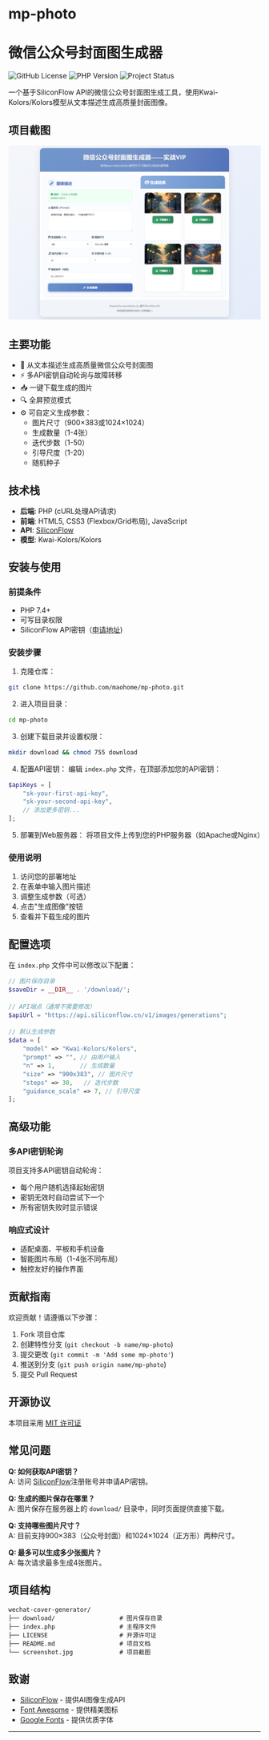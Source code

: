 # mp-photo
# 微信公众号封面图生成器

![GitHub License](https://img.shields.io/github/license/yourusername/wechat-cover-generator)
![PHP Version](https://img.shields.io/badge/PHP-%3E%3D7.4-blue)
![Project Status](https://img.shields.io/badge/status-active-brightgreen)

一个基于SiliconFlow API的微信公众号封面图生成工具，使用Kwai-Kolors/Kolors模型从文本描述生成高质量封面图像。

## 项目截图

![项目截图](https://github.com/maohome/mp-photo/blob/main/screenshot.png)

## 主要功能

- 🎨 从文本描述生成高质量微信公众号封面图
- ⚡ 多API密钥自动轮询与故障转移
- 📥 一键下载生成的图片
- 🔍 全屏预览模式
- ⚙️ 可自定义生成参数：
  - 图片尺寸（900×383或1024×1024）
  - 生成数量（1-4张）
  - 迭代步数（1-50）
  - 引导尺度（1-20）
  - 随机种子

## 技术栈

- **后端**: PHP (cURL处理API请求)
- **前端**: HTML5, CSS3 (Flexbox/Grid布局), JavaScript
- **API**: [SiliconFlow](https://cloud.siliconflow.cn/i/NKETshYi)
- **模型**: Kwai-Kolors/Kolors

## 安装与使用

### 前提条件

- PHP 7.4+
- 可写目录权限
- SiliconFlow API密钥（[申请地址](https://cloud.siliconflow.cn/i/NKETshYi))

### 安装步骤

1. 克隆仓库：
```bash
git clone https://github.com/maohome/mp-photo.git
```

2. 进入项目目录：
```bash
cd mp-photo
```

3. 创建下载目录并设置权限：
```bash
mkdir download && chmod 755 download
```

4. 配置API密钥：
编辑 `index.php` 文件，在顶部添加您的API密钥：
```php
$apiKeys = [
    "sk-your-first-api-key",
    "sk-your-second-api-key",
    // 添加更多密钥...
];
```

5. 部署到Web服务器：
将项目文件上传到您的PHP服务器（如Apache或Nginx）

### 使用说明

1. 访问您的部署地址
2. 在表单中输入图片描述
3. 调整生成参数（可选）
4. 点击"生成图像"按钮
5. 查看并下载生成的图片

## 配置选项

在 `index.php` 文件中可以修改以下配置：

```php
// 图片保存目录
$saveDir = __DIR__ . '/download/';

// API端点（通常不需要修改）
$apiUrl = "https://api.siliconflow.cn/v1/images/generations";

// 默认生成参数
$data = [
    "model" => "Kwai-Kolors/Kolors",
    "prompt" => "", // 由用户输入
    "n" => 1,       // 生成数量
    "size" => "900x383", // 图片尺寸
    "steps" => 30,   // 迭代步数
    "guidance_scale" => 7, // 引导尺度
];
```

## 高级功能

### 多API密钥轮询

项目支持多API密钥自动轮询：
- 每个用户随机选择起始密钥
- 密钥无效时自动尝试下一个
- 所有密钥失败时显示错误

### 响应式设计

- 适配桌面、平板和手机设备
- 智能图片布局（1-4张不同布局）
- 触控友好的操作界面

## 贡献指南

欢迎贡献！请遵循以下步骤：

1. Fork 项目仓库
2. 创建特性分支 (`git checkout -b name/mp-photo`)
3. 提交更改 (`git commit -m 'Add some mp-photo'`)
4. 推送到分支 (`git push origin name/mp-photo`)
5. 提交 Pull Request

## 开源协议

本项目采用 [MIT 许可证](LICENSE)

## 常见问题

**Q: 如何获取API密钥？**  
A: 访问 [SiliconFlow](https://cloud.siliconflow.cn/i/NKETshYi)注册账号并申请API密钥。

**Q: 生成的图片保存在哪里？**  
A: 图片保存在服务器上的 `download/` 目录中，同时页面提供直接下载。

**Q: 支持哪些图片尺寸？**  
A: 目前支持900×383（公众号封面）和1024×1024（正方形）两种尺寸。

**Q: 最多可以生成多少张图片？**  
A: 每次请求最多生成4张图片。

## 项目结构

```
wechat-cover-generator/
├── download/                  # 图片保存目录
├── index.php                  # 主程序文件
├── LICENSE                    # 开源许可证
├── README.md                  # 项目文档
└── screenshot.jpg             # 项目截图
```

## 致谢

- [SiliconFlow](https://cloud.siliconflow.cn/i/NKETshYi) - 提供AI图像生成API
- [Font Awesome](https://fontawesome.com/) - 提供精美图标
- [Google Fonts](https://fonts.google.com/) - 提供优质字体

---
